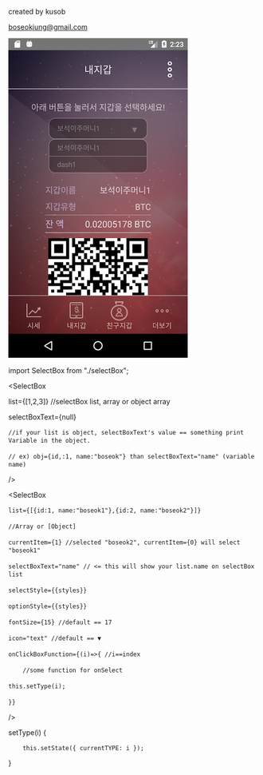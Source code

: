 created by kusob

boseokjung@gmail.com

![Alt text](./img.png?raw=true "Title")

import SelectBox from "./selectBox";


<SelectBox

  list={[1,2,3]} //selectBox list, array or object array

  selectBoxText={null}
  
    //if your list is object, selectBoxText's value == something print Variable in the object.
    
    // ex) obj={id,:1, name:"boseok"} than selectBoxText="name" (variable name)
/>


<SelectBox 
    
    list={[{id:1, name:"boseok1"},{id:2, name:"boseok2"}]}
    
    //Array or [Object]
    
    currentItem={1} //selected "boseok2", currentItem={0} will select "boseok1"
    
    selectBoxText="name" // <= this will show your list.name on selectBox list
    
    selectStyle={{styles}}
    
    optionStyle={{styles}}
    
    fontSize={15} //default == 17
    
    icon="text" //default == ▼
    
    onClickBoxFunction={(i)=>{ //i==index
    
        //some function for onSelect
    	
	this.setType(i);

    }}

/>


setType(i) {

        this.setState({ currentTYPE: i });

}
